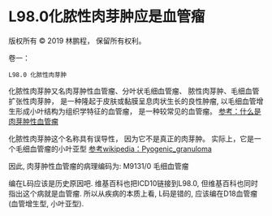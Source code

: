 # L98.0化脓性肉芽肿应是血管瘤

版权所有 © 2019 林鹏程， 保留所有权利。

卷一：

```
L98.0 化脓性肉芽肿

```

化脓性肉芽肿又名肉芽肿性血管瘤、分叶状毛细血管瘤、
脓性肉芽肿、毛细血管扩张性肉芽肿，
是一种隆起于皮肤或黏膜呈息肉状生长的良性肿瘤,
以毛细血管增生形成小叶结构为组织学特征的血管瘤，
是一种较常见的血管瘤。
[参考：什么是肉芽肿性血管瘤](https://www.youlai.cn/yyk/article/185297.html)

化脓性肉芽肿这个名称具有误导性，
因为它不是真正的肉芽肿。
实际上，它是一个毛细血管瘤的小叶亚型
[参考wikipedia：Pyogenic_granuloma](https://en.wikipedia.org/wiki/Pyogenic_granuloma)

因此, 肉芽肿性血管瘤的病理编码为:
M9131/0 毛细血管瘤 

编在L码应该是历史原因吧. 
维基百科也把ICD10链接到L98.0, 但维基百科也同时指出这个病就是血管瘤.
所以从疾病的本质上看, L码是错的, 
应该编在D18血管瘤(血管增生型, 小叶亚型).
